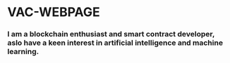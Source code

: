 # VAC-WEBPAGE
### I am a blockchain enthusiast and smart contract developer, aslo have a keen interest in artificial intelligence and machine learning.
